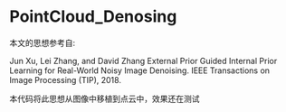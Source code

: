 # PointCloud_Denosing
本文的思想参考自: 

  Jun Xu, Lei Zhang, and David Zhang
  External Prior Guided Internal Prior Learning for Real-World Noisy Image Denoising.
  IEEE Transactions on Image Processing (TIP), 2018.

本代码将此思想从图像中移植到点云中，效果还在测试
